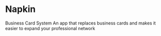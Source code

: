 # Napkin
Business Card System
An app that replaces business cards and makes it easier to expand your professional network
